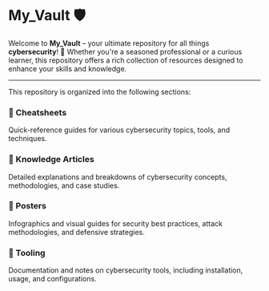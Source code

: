 # My_Vault 🛡️

Welcome to **My_Vault** – your ultimate repository for all things **cybersecurity**! 🔐 Whether you're a seasoned professional or a curious learner, this repository offers a rich collection of resources designed to enhance your skills and knowledge. 

---
This repository is organized into the following sections:

### 🔹 Cheatsheets
Quick-reference guides for various cybersecurity topics, tools, and techniques.

### 🔹 Knowledge Articles
Detailed explanations and breakdowns of cybersecurity concepts, methodologies, and case studies.

### 🔹 Posters
Infographics and visual guides for security best practices, attack methodologies, and defensive strategies.

### 🔹 Tooling
Documentation and notes on cybersecurity tools, including installation, usage, and configurations.